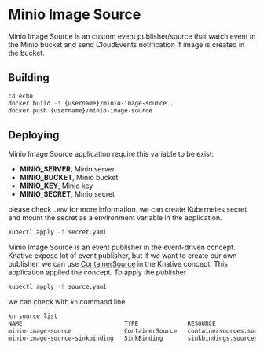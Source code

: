 # Minio Image Source
Minio Image Source is an custom event publisher/source that watch event in the Minio bucket and send CloudEvents notification if image is created in the bucket.

## Building
```bash
cd echo
docker build -t {username}/minio-image-source . 
docker push {username}/minio-image-source
```

## Deploying
Minio Image Source application require this variable to be exist:
- **MINIO_SERVER**, Minio server
- **MINIO_BUCKET**, Minio bucket
- **MINIO_KEY**, Minio key
- **MINIO_SECRET**, Minio secret

please check `.env` for more information. we can create Kubernetes secret and mount the secret as a environment variable in the application.
```bash
kubectl apply -f secret.yaml
```

Minio Image Source is an event publisher in the event-driven concept. Knative expose lot of event publisher, but if we want to create our own publisher, we can use [ContainerSource](https://knative.dev/docs/eventing/sources/containersource/) in the Knative concept. This application applied the concept. To apply the publisher
```bash
kubectl apply -f source.yaml
```

we can check with `kn` command line
```bash
kn source list
NAME                             TYPE              RESOURCE                               SINK             READY
minio-image-source               ContainerSource   containersources.sources.knative.dev   broker:default   True
minio-image-source-sinkbinding   SinkBinding       sinkbindings.sources.knative.dev       broker:default   True
```
